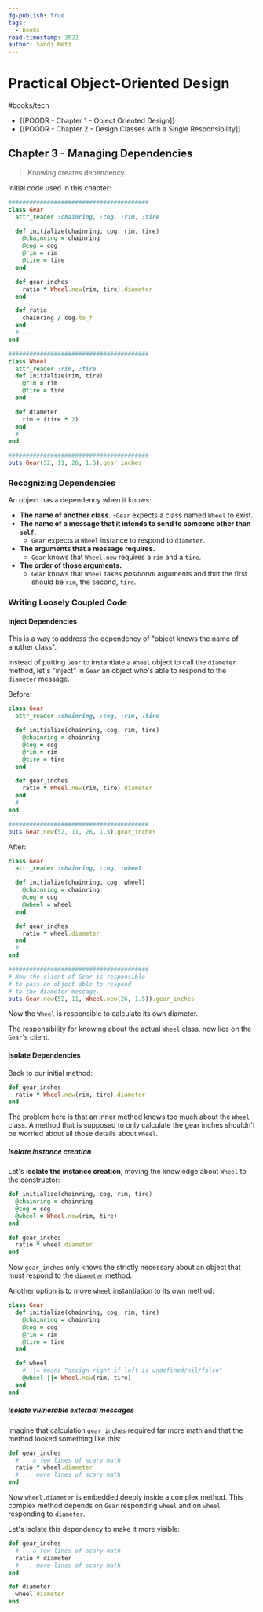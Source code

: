 ```yaml
---
dg-publish: true
tags:
  - books
read-timestamp: 2022
author: Sandi Metz
---
```


# Practical Object-Oriented Design

#books/tech 

- [[POODR - Chapter 1 - Object Oriented Design]]
- [[POODR - Chapter 2 - Design Classes with a Single Responsibility]]

## Chapter 3 - Managing Dependencies

> Knowing creates dependency.

Initial code used in this chapter:
```ruby
########################################
class Gear
  attr_reader :chainring, :cog, :rim, :tire

  def initialize(chainring, cog, rim, tire)
    @chainring = chainring
    @cog = cog
    @rim = rim
    @tire = tire
  end

  def gear_inches
    ratio * Wheel.new(rim, tire).diameter
  end

  def ratio
    chainring / cog.to_f
  end
  # ...
end

########################################
class Wheel
  attr_reader :rim, :tire
  def initialize(rim, tire)
    @rim = rim
    @tire = tire
  end

  def diameter
    rim + (tire * 2)
  end
  # ...
end

########################################
puts Gear(52, 11, 26, 1.5).gear_inches
```


### Recognizing Dependencies

An object has a dependency when it knows:

- **The name of another class.**
    -`Gear` expects a class named `Wheel` to exist.
- **The name of a message that it intends to send to someone other than `self`.**
    - `Gear` expects a `Wheel` instance to respond to `diameter`.
- **The arguments that a message requires.**
    - `Gear` knows that `Wheel.new` requires a `rim` and a `tire`.
- **The order of those arguments.**
    - `Gear` knows that `Wheel` takes *positional* arguments and that the first should be `rim`, the second, `tire`.

### Writing Loosely Coupled Code

#### Inject Dependencies

This is a way to address the dependency of "object knows the name of another class".

Instead of putting `Gear` to instantiate a `Wheel` object to call the `diameter` method, let's "inject" in `Gear` an object who's able to respond to the `diameter` message.

Before:
```ruby
class Gear
  attr_reader :chainring, :cog, :rim, :tire

  def initialize(chainring, cog, rim, tire)
    @chainring = chainring
    @cog = cog
    @rim = rim
    @tire = tire
  end

  def gear_inches
    ratio * Wheel.new(rim, tire).diameter
  end
  # ...
end

########################################
puts Gear.new(52, 11, 26, 1.5).gear_inches
```

After:
```ruby
class Gear
  attr_reader :chainring, :cog, :wheel

  def initialize(chainring, cog, wheel)
    @chainring = chainring
    @cog = cog
    @wheel = wheel
  end

  def gear_inches
    ratio * wheel.diameter
  end
  # ...
end

########################################
# Now the client of Gear is responsible
# to pass an object able to respond
# to the diameter message.
puts Gear.new(52, 11, Wheel.new(26, 1.5)).gear_inches
```

Now the `Wheel` is responsible to calculate its own diameter.

The responsibility for knowing about the actual `Wheel` class, now lies on the `Gear`'s client.

#### Isolate Dependencies

Back to our initial method:
```ruby
def gear_inches
  ratio * Wheel.new(rim, tire).diameter
end
```

The problem here is that an inner method knows too much about the `Wheel` class. A method that is supposed to only calculate the gear inches shouldn't be worried about all those details about `Wheel`.

##### Isolate instance creation

Let's **isolate the instance creation**, moving the knowledge about `Wheel` to the constructor:

```ruby
def initialize(chainring, cog, rim, tire)
  @chainring = chainring
  @cog = cog
  @wheel = Wheel.new(rim, tire)
end

def gear_inches
  ratio * wheel.diameter
end
```

Now `gear_inches` only knows the strictly necessary about an object that must respond to the `diameter` method.

Another option is to move `wheel` instantiation to its own method:
```ruby
class Gear
  def initialize(chainring, cog, rim, tire)
    @chainring = chainring
    @cog = cog
    @rim = rim
    @tire = tire
  end

  def wheel
    # ||= means "assign right if left is undefined/nil/false"
    @wheel ||= Wheel.new(rim, tire)
  end
end
```

##### Isolate vulnerable external messages

Imagine that calculation `gear_inches` required far more math and that the method looked something like this:

```ruby
def gear_inches
  # .. a few lines of scary math
  ratio * wheel.diameter
  # ... more lines of scary math
end
```

Now `wheel.diameter` is embedded deeply inside a complex method. This complex method depends on `Gear` responding `wheel` and on `wheel` responding to `diameter`.

Let's isolate this dependency to make it more visible:

```ruby
def gear_inches
  # .. a few lines of scary math
  ratio * diameter
  # ... more lines of scary math
end

def diameter
  wheel.diameter
end
```
